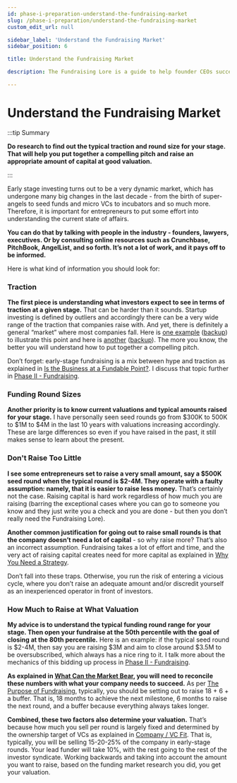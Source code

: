 ```yaml
---
id: phase-i-preparation-understand-the-fundraising-market
slug: /phase-i-preparation/understand-the-fundraising-market
custom_edit_url: null

sidebar_label: 'Understand the Fundraising Market'
sidebar_position: 6

title: Understand the Fundraising Market

description: The Fundraising Lore is a guide to help founder CEOs successfully raise early-stage VC financing from Silicon Valley investors.

---
```


# Understand the Fundraising Market

:::tip Summary

**Do research to find out the typical traction and round size for your stage. That will help you put together a compelling pitch and raise an appropriate amount of capital at good valuation.**

:::

Early stage investing turns out to be a very dynamic market, which has undergone many big changes in the last decade - from the birth of super-angels to seed funds and micro VCs to incubators and so much more. Therefore, it is important for entrepreneurs to put some effort into understanding the current state of affairs.

**You can do that by talking with people in the industry - founders, lawyers, executives. Or by consulting online resources such as Crunchbase, PitchBook, AngelList, and so forth. It’s not a lot of work, and it pays off to be informed.**

Here is what kind of information you should look for:

### Traction

**The first piece is understanding what investors expect to see in terms of traction at a given stage.** That can be harder than it sounds. Startup investing is defined by outliers and accordingly there can be a very wide range of the traction that companies raise with. And yet, there is definitely a general “market” where most companies fall. Here is [one example](https://bettereveryday.vc/how-much-traction-do-you-really-need-to-raise-a-seed-or-series-a-round-5fb0cf532201) ([backup](/backups/How-Much-Traction-Do-You-Really-Need-to-Raise-a-Seed-or-Series-A-Round.pdf)) to illustrate this point and here is [another](https://blog.initialized.com/2021/06/the-metrics-you-need-to-raise-a-series-a/) ([backup](/backups/The-Metrics-You-Need-To-Raise-a-Series-A-View-from-Initialized.pdf)). The more you know, the better you will understand how to put together a compelling pitch.

Don’t forget: early-stage fundraising is a mix between hype and traction as explained in [Is the Business at a Fundable Point?](/deciding-to-fundraise/tactical-considerations/is-the-business-at-a-fundable-point). I discuss that topic further in [Phase II - Fundraising](/phase-ii-fundraising).


### Funding Round Sizes

**Another priority is to know current valuations and typical amounts raised for your stage.** I have personally seen seed rounds go from $300K to 500K to $1M to $4M in the last 10 years with valuations increasing accordingly. These are large differences so even if you have raised in the past, it still makes sense to learn about the present. 

### Don't Raise Too Little

**I see some entrepreneurs set to raise a very small amount, say a $500K seed round when the typical round is $2-4M. They operate with a faulty assumption: namely, that it is easier to raise less money.** That’s certainly not the case. Raising capital is hard work regardless of how much you are raising (barring the exceptional cases where you can go to someone you know and they just write you a check and you are done - but then you don’t really need the Fundraising Lore). 

**Another common justification for going out to raise small rounds is that the company doesn’t need a lot of capital** - so why raise more? That’s also an incorrect assumption. Fundraising takes a lot of effort and time, and the very act of raising capital creates need for more capital as explained in [Why You Need a Strategy](/deciding-to-fundraise/why-you-need-a-strategy#its-significantly-harder-to-build-a-successful-company). 

Don’t fall into these traps. Otherwise, you run the risk of entering a vicious cycle, where you don’t raise an adequate amount and/or discredit yourself as an inexperienced operator in front of investors.

### How Much to Raise at What Valuation

**My advice is to understand the typical funding round range for your stage. Then open your fundraise at the 50th percentile with the goal of closing at the 80th percentile.** Here is an example: if the typical seed round is $2-4M, then say you are raising $3M and aim to close around $3.5M to be oversubscribed, which always has a nice ring to it. I talk more about the mechanics of this bidding up process in [Phase II - Fundraising](/phase-ii-fundraising).

**As explained in [What Can the Market Bear](/deciding-to-fundraise/tactical-considerations/what-can-the-market-bear), you will need to reconcile these numbers with what your company needs to succeed.** As per [The Purpose of Fundraising](/deciding-to-fundraise/the-purpose-of-fundraising), typically, you should be setting out to raise 18 + 6 + a buffer. That is, 18 months to achieve the next milestone, 6 months to raise the next round, and a buffer because everything always takes longer. 

**Combined, these two factors also determine your valuation.** That’s because how much you sell per round is largely fixed and determined by the ownership target of VCs as explained in [Company / VC Fit](/deciding-to-fundraise/company-vc-fit). That is, typically, you will be selling 15-20-25% of the company in early-stage rounds. Your lead funder will take 10%, with the rest going to the rest of the investor syndicate. Working backwards and taking into account the amount you want to raise, based on the funding market research you did, you get your valuation.